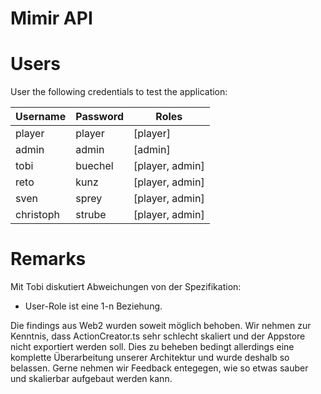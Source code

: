 # Mimir API

# Users

User the following credentials to test the application:

|Username|Password|Roles|
|--------|--------|-----|
|player|player|[player]|
|admin|admin|[admin]|
|tobi|buechel|[player, admin]|
|reto|kunz|[player, admin]|
|sven|sprey|[player, admin]|
|christoph|strube|[player, admin]|

# Remarks

Mit Tobi diskutiert Abweichungen von der Spezifikation:

- User-Role ist eine 1-n Beziehung.

Die findings aus Web2 wurden soweit möglich behoben.
Wir nehmen zur Kenntnis, dass ActionCreator.ts sehr schlecht skaliert und der Appstore nicht exportiert werden soll.
Dies zu beheben bedingt allerdings eine komplette Überarbeitung unserer Architektur und wurde deshalb so belassen. Gerne nehmen wir Feedback entegegen, wie so etwas sauber und skalierbar aufgebaut werden kann.
